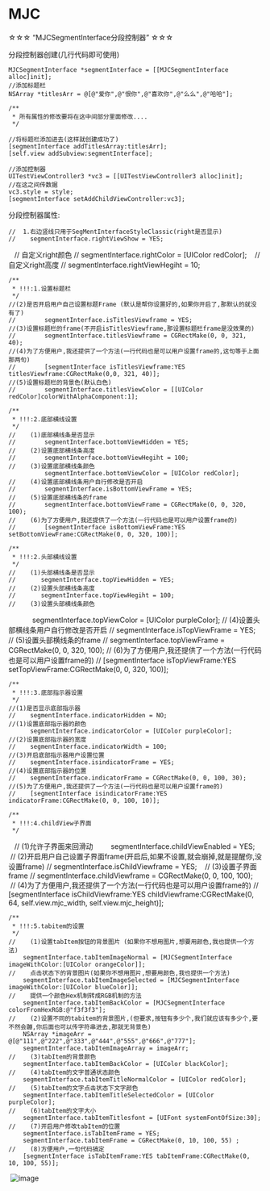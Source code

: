 # MJC
☆☆☆ “MJCSegmentInterface分段控制器” ☆☆☆

分段控制器创建(几行代码即可使用)

    MJCSegmentInterface *segmentInterface = [[MJCSegmentInterface alloc]init];
    //添加标题栏
    NSArray *titlesArr = @[@"爱你",@"恨你",@"喜欢你",@"么么",@"哈哈"]; 

    /**
     * 所有属性的修改要将在这中间部分里面修改....
     */
    
    //将标题栏添加进去(这样就创建成功了)
    [segmentInterface addTitlesArray:titlesArr];
    [self.view addSubview:segmentInterface];
    
    //添加控制器
    UITestViewController3 *vc3 = [[UITestViewController3 alloc]init];
    //在这之间传数据
    vc3.style = style;
    [segmentInterface setAddChildViewController:vc3];
    
分段控制器属性:
    
    //  1.右边竖线只用于SegMentInterfaceStyleClassic(right是否显示)
    //    segmentInterface.rightViewShow = YES;
    //  自定义right颜色
    //      segmentInterface.rightColor = [UIColor redColor];
    //  自定义right高度
    //      segmentInterface.rightViewHegiht = 10;
    
    /**
     * !!!:1.设置标题栏
     */
    //(2)是否开启用户自己设置标题Frame (默认是帮你设置好的,如果你开启了,那默认的就没有了)
    //        segmentInterface.isTitlesViewframe = YES;
    //(3)设置标题栏的frame(不开启isTitlesViewframe,那设置标题栏frame是没效果的)
    //        segmentInterface.titlesViewframe = CGRectMake(0, 0, 321, 40);
    //(4)为了方便用户,我还提供了一个方法(一行代码也是可以用户设置frame的,这句等于上面那两句)
    //        [segmentInterface isTitlesViewframe:YES titlesViewframe:CGRectMake(0,0, 321, 40)];
    //(5)设置标题栏的背景色(默认白色)
    //        segmentInterface.titlesViewColor = [[UIColor redColor]colorWithAlphaComponent:1];
    
    /**
     * !!!:2.底部横线设置
     */
    //    (1)底部横线条是否显示
    //        segmentInterface.bottomViewHidden = YES;
    //    (2)设置底部横线条高度
    //        segmentInterface.bottomViewHegiht = 100;
    //    (3)设置底部横线条颜色
              segmentInterface.bottomViewColor = [UIColor redColor];
    //    (4)设置底部横线条用户自行修改是否开启
    //        segmentInterface.isBottomViewFrame = YES;
    //    (5)设置底部横线条的frame
    //        segmentInterface.bottomViewFrame = CGRectMake(0, 0, 320, 100);
    //    (6)为了方便用户,我还提供了一个方法(一行代码也是可以用户设置frame的)
    //        [segmentInterface isBottomViewFrame:YES setBottomViewFrame:CGRectMake(0, 0, 320, 100)];
    
    /**
     * !!!:2.头部横线设置
     */
    //    (1)头部横线条是否显示
    //       segmentInterface.topViewHidden = YES;
    //    (2)设置头部横线条高度
    //       segmentInterface.topViewHegiht = 100;
    //    (3)设置头部横线条颜色
             segmentInterface.topViewColor = [UIColor purpleColor];
    //    (4)设置头部横线条用户自行修改是否开启
    //       segmentInterface.isTopViewFrame = YES;
    //    (5)设置头部横线条的frame
    //       segmentInterface.topViewFrame = CGRectMake(0, 0, 320, 100);
    //    (6)为了方便用户,我还提供了一个方法(一行代码也是可以用户设置frame的)
    //       [segmentInterface isTopViewFrame:YES setTopViewFrame:CGRectMake(0, 0, 320, 100)];
    
    /**
     * !!!:3.底部指示器设置
     */
    //(1)是否显示底部指示器
    //    segmentInterface.indicatorHidden = NO;
    //(1)设置底部指示器的颜色
          segmentInterface.indicatorColor = [UIColor purpleColor];
    //(2)设置底部指示器的宽度
    //    segmentInterface.indicatorWidth = 100;
    //(3)开启底部指示器用户设置位置
    //    segmentInterface.isindicatorFrame = YES;
    //(4)设置底部指示器的位置
    //    segmentInterface.indicatorFrame = CGRectMake(0, 0, 100, 30);
    //(5)为了方便用户,我还提供了一个方法(一行代码也是可以用户设置frame的)
    //    [segmentInterface isindicatorFrame:YES indicatorFrame:CGRectMake(0, 0, 100, 10)];
    
    /**
     * !!!:4.childView子界面
     */
    //      (1)允许子界面来回滑动
          segmentInterface.childViewEnabled = YES;
    //      (2)开启用户自己设置子界面frame(开启后,如果不设置,就会崩掉,就是提醒你,没设置frame)
    //    segmentInterface.isChildViewframe = YES;
    //      (3)设置子界面frame
    //    segmentInterface.childViewframe = CGRectMake(0, 0, 100, 100);
    //      (4)为了方便用户,我还提供了一个方法(一行代码也是可以用户设置frame的)
    //     [segmentInterface isChildViewframe:YES childViewframe:CGRectMake(0, 64, self.view.mjc_width, self.view.mjc_height)];
    
    /**
     * !!!:5.tabitem的设置
     */  
    //    (1)设置tabItem按钮的背景图片 (如果你不想用图片,想要用颜色,我也提供一个方法)
        segmentInterface.tabItemImageNormal = [MJCSegmentInterface imageWithColor:[UIColor orangeColor]];
    //    点击状态下的背景图片(如果你不想用图片,想要用颜色,我也提供一个方法)
        segmentInterface.tabItemImageSelected = [MJCSegmentInterface imageWithColor:[UIColor blueColor]];
    //    提供一个颜色Hex机制转成RGB机制的方法
        segmentInterface.tabItemBackColor = [MJCSegmentInterface colorFromHexRGB:@"f3f3f3"];
    //    (2)设置不同的tabitem的背景图片,(但要求,按钮有多少个,我们就应该有多少个,要不然会蹦,你后面也可以传字符串进去,那就无背景色)
        NSArray *imageArr = @[@"111",@"222",@"333",@"444",@"555",@"666",@"777"];
        segmentInterface.tabItemImageArray = imageArr;
    //    (3)tabItem的背景颜色
        segmentInterface.tabItemBackColor = [UIColor blackColor];
    //    (4)tabItem的文字普通状态颜色
        segmentInterface.tabItemTitleNormalColor = [UIColor redColor];
    //    (5)tabItem的文字点击状态下文字颜色
        segmentInterface.tabItemTitleSelectedColor = [UIColor purpleColor];
    //    (6)tabItem的文字大小
        segmentInterface.tabItemTitlesfont = [UIFont systemFontOfSize:30];
    //    (7)开启用户修改tabItem的位置
        segmentInterface.isTabItemFrame = YES;
        segmentInterface.tabItemFrame = CGRectMake(0, 10, 100, 55) ;
    //    (8)方便用户,一句代码搞定
        [segmentInterface isTabItemFrame:YES tabItemFrame:CGRectMake(0, 10, 100, 55)];


  
  
  
  ![image](https://github.com/MJCIOS/MJCSegmentInterface//master/MJCSegmentInterface/MJCSegmentInterface/MJCSegmentInterface/woyuanyi.jpg)
